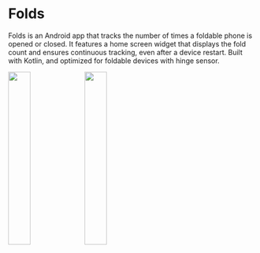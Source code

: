 # Folds
Folds is an Android app that tracks the number of times a foldable phone is opened or closed. 
It features a home screen widget that displays the fold count and ensures continuous tracking, 
even after a device restart. Built with Kotlin, and optimized for 
foldable devices with hinge sensor.

<img src="./prtsc1.png" width=30% height=30% alt=""> <img src="./prtsc2.png" width=30% height=30% alt="">
